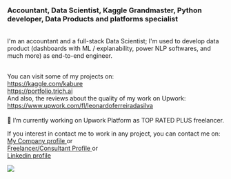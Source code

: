 ### Accountant, Data Scientist, Kaggle Grandmaster, Python developer, Data Products and platforms specialist
<br>
I'm an accountant and a full-stack Data Scientist; I'm used to develop data product (dashboards with ML / explanability, power NLP softwares, and much more) as end-to-end engineer.  <br><br>

You can visit some of my projects on:<br>
https://kaggle.com/kabure<br>
https://portfolio.trich.ai<br>
And also, the reviews about the quality of my work on Upwork:<br>
https://www.upwork.com/fl/leonardoferreiradasilva
<br><br>
🔭 I’m currently working on Upwork Platform as TOP RATED PLUS freelancer.

If you interest in contact me to work in any project, you can contact me on:<br>
<a href=https://www.upwork.com/ag/trich/> My Company profile </a> or <br>
<a href=https://www.upwork.com/fl/leonardoferreiradasilva> Freelancer/Consultant Profile </a> or<br>
<a href=https://www.linkedin.com/in/leonardoferreirads/> Linkedin profile</a>
<br>

![](https://komarev.com/ghpvc/?username=kaburelabs)

<!--
**kaburelabs/kaburelabs** is a ✨ _special_ ✨ repository because its `README.md` (this file) appears on your GitHub profile.

Here are some ideas to get you started:

- 🔭 I’m currently working on ...
- 🌱 I’m currently learning ...
- 👯 I’m looking to collaborate on ...
- 🤔 I’m looking for help with ...
- 💬 Ask me about ...
- 📫 How to reach me: ...
- 😄 Pronouns: ...
- ⚡ Fun fact: ...
-->
